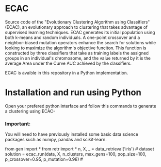 # ECAC
Source code of the "Evolutionary Clustering Algorithm using Classifiers" (ECAC), an evolutionary approach to clustering that takes advantage of supervised learning techniques. ECAC generates its initial population using both k-means and random individuals. A one-point crossover and a neighbor-biased mutation operators enhance the search for solutions while looking to maximize the algorithm's objective funciton. This function is constructed by three classifiers that take as training labels the assigned groups in an individual's chromosome, and the value returned by it is the average Area under the Curve AUC achieved by the classifiers.

ECAC is avaible in this repository in a Python implementation.

# Installation and run using Python
Open your prefered python interface and follow this commands to generate a clustering using ECAC-

### Important:
You will need to have previously installed some basic data science packages such as numpy, pandas and scikit-learn.

from gen import *
from retr import *
n, X, _ = data_retrieval('iris') # dataset 
solution = ecac_run(data, X, n_clusters, max_gens=100, pop_size=100, p_crossover=0.95, p_mutation=0.98) #
    
